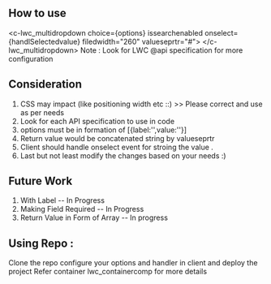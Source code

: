 ## How to use 
  <c-lwc_multidropdown choice={options} issearchenabled onselect={handlSelectedvalue} filedwidth="260"
        valueseprtr="#">
    </c-lwc_multidropdown>
 Note : Look for LWC @api specification for more configuration 
 ## Consideration 
   1. CSS may impact (like positioning width etc ::) >> Please correct and use as per needs 
   2. Look for each API specification to use in code 
   3. options must be in formation of [{label:'',value:''}]
   4. Return value would be concatenated string by valueseprtr
   5. Client should handle onselect event for stroing the value .
   6. Last but not least modify the changes based on your needs :) 
 ## Future Work 
1. With Label -- In Progress 
2. Making Field Required -- In Progress 
3. Return Value in Form of Array -- In progress

## Using Repo :
Clone the repo configure your options and handler in client and deploy the project 
Refer container  lwc_containercomp for more details 
    
